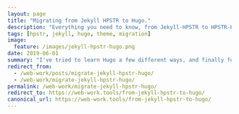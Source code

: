 ```yaml
---
layout: page
title: "Migrating from Jekyll HPSTR to Hugo."
description: "Everything you need to know, from Jekyll-HPSTR to HPSTR-Hugo."
tags: [hpstr, jekyll, hugo, theme, migration]
image:
  feature: /images/jekyll-hpstr-hugo.png
date: 2019-06-01
summary: "I've tried to learn Hugo a few different ways, and finally found one that works for me, and I hope will work well for anyone. This guide and the accompanying repository should help anyone switching from either Jekyll to Hugo, *or* Hugo to Jekyll."
redirect_from:
  - /web-work/posts/migrate-jekyll-hpstr-hugo/
  - /web-work/migrate-jekyll-hpstr-hugo/
permalink: /web-work/migrate-jekyll-hpstr-hugo/
redirect_to: https://web-work.tools/from-jekyll-hpstr-to-hugo/
canonical_url: https://web-work.tools/from-jekyll-hpstr-to-hugo/
---
```

